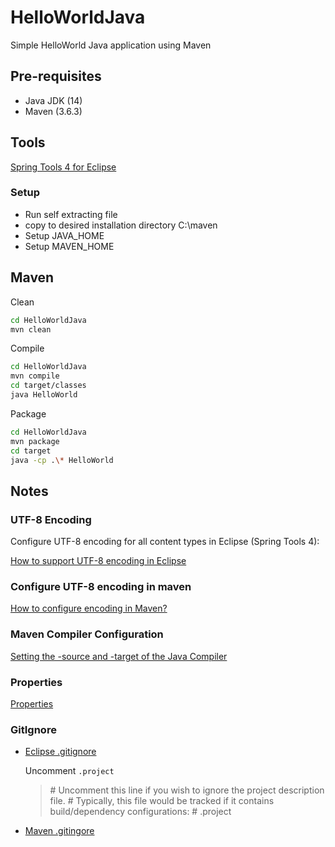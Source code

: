 # HelloWorldJava

Simple HelloWorld Java application using Maven

 ## Pre-requisites
 
 - Java JDK (14)
 - Maven (3.6.3)
 
 ## Tools
 
 [Spring Tools 4 for Eclipse](https://spring.io/tools)
 
 ### Setup
 
 - Run self extracting file
 - copy to desired installation directory C:\maven
 - Setup JAVA_HOME
 - Setup MAVEN_HOME
 
 ## Maven
 
 Clean
 
 ```sh
 cd HelloWorldJava
 mvn clean
 ```
 
Compile
 
 ```sh
 cd HelloWorldJava
 mvn compile
 cd target/classes
 java HelloWorld
 ```
 
Package
 
 ```sh
 cd HelloWorldJava
 mvn package
 cd target
 java -cp .\* HelloWorld
 ``` 
 
## Notes
 
### UTF-8 Encoding
 
Configure UTF-8 encoding for all content types in Eclipse (Spring Tools 4): 

[How to support UTF-8 encoding in Eclipse](https://stackoverflow.com/questions/9180981/how-to-support-utf-8-encoding-in-eclipse)
 
### Configure UTF-8 encoding in maven
 
[How to configure encoding in Maven?](https://stackoverflow.com/questions/3017695/how-to-configure-encoding-in-maven)
 
### Maven Compiler Configuration
 
[Setting the -source and -target of the Java Compiler](https://maven.apache.org/plugins/maven-compiler-plugin/examples/set-compiler-source-and-target.html)
  
### Properties

[Properties](https://maven.apache.org/pom.html#Properties)

### GitIgnore

- [Eclipse .gitignore](https://raw.githubusercontent.com/github/gitignore/master/Global/Eclipse.gitignore)

  Uncomment `.project` 
  
  > \# Uncomment this line if you wish to ignore the project description file.
  > \# Typically, this file would be tracked if it contains build/dependency configurations:
  > \# .project
 
- [Maven .gitingore](https://raw.githubusercontent.com/github/gitignore/master/Maven.gitignore)

 
 
 
 
  